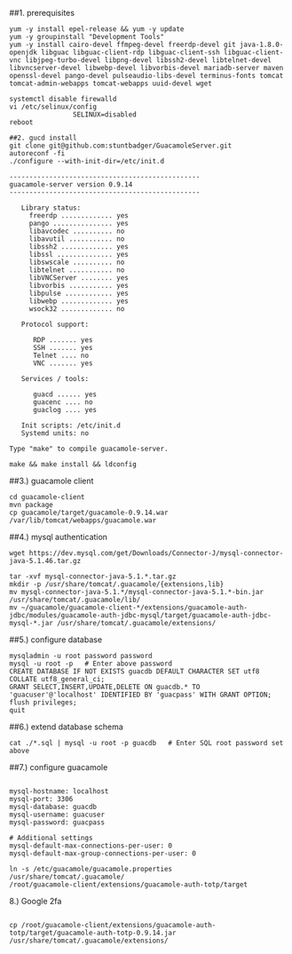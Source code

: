 ##1. prerequisites
```
yum -y install epel-release && yum -y update
yum -y groupinstall "Development Tools"
yum -y install cairo-devel ffmpeg-devel freerdp-devel git java-1.8.0-openjdk libguac libguac-client-rdp libguac-client-ssh libguac-client-vnc libjpeg-turbo-devel libpng-devel libssh2-devel libtelnet-devel libvncserver-devel libwebp-devel libvorbis-devel mariadb-server maven openssl-devel pango-devel pulseaudio-libs-devel terminus-fonts tomcat tomcat-admin-webapps tomcat-webapps uuid-devel wget
```

```
systemctl disable firewalld
vi /etc/selinux/config
                SELINUX=disabled
reboot

##2. gucd install
git clone git@github.com:stuntbadger/GuacamoleServer.git
autoreconf -fi
./configure --with-init-dir=/etc/init.d
```

```
------------------------------------------------
guacamole-server version 0.9.14
------------------------------------------------

   Library status:
     freerdp ............. yes
     pango ............... yes
     libavcodec .......... no
     libavutil ........... no
     libssh2 ............. yes
     libssl .............. yes
     libswscale .......... no
     libtelnet ........... no
     libVNCServer ........ yes
     libvorbis ........... yes
     libpulse ............ yes
     libwebp ............. yes
     wsock32 ............. no

   Protocol support:

      RDP ....... yes
      SSH ....... yes
      Telnet .... no
      VNC ....... yes

   Services / tools:

      guacd ...... yes
      guacenc .... no
      guaclog .... yes
 
   Init scripts: /etc/init.d
   Systemd units: no

Type "make" to compile guacamole-server.

make && make install && ldconfig
```
##3.) guacamole client
```git clone git@github.com:stuntbadger/GuacamoleClient.git
cd guacamole-client
mvn package
cp guacamole/target/guacamole-0.9.14.war /var/lib/tomcat/webapps/guacamole.war
 ```
##4.) mysql authentication
```mkdir -p ~/guacamole/sqlauth && cd ~/guacamole/sqlauth
wget https://dev.mysql.com/get/Downloads/Connector-J/mysql-connector-java-5.1.46.tar.gz

tar -xvf mysql-connector-java-5.1.*.tar.gz
mkdir -p /usr/share/tomcat/.guacamole/{extensions,lib}
mv mysql-connector-java-5.1.*/mysql-connector-java-5.1.*-bin.jar /usr/share/tomcat/.guacamole/lib/
mv ~/guacamole/guacamole-client-*/extensions/guacamole-auth-jdbc/modules/guacamole-auth-jdbc-mysql/target/guacamole-auth-jdbc-mysql-*.jar /usr/share/tomcat/.guacamole/extensions/
```
##5.) configure database
```systemctl restart mariadb.service
mysqladmin -u root password password
mysql -u root -p   # Enter above password
CREATE DATABASE IF NOT EXISTS guacdb DEFAULT CHARACTER SET utf8 COLLATE utf8_general_ci;
GRANT SELECT,INSERT,UPDATE,DELETE ON guacdb.* TO 'guacuser'@'localhost' IDENTIFIED BY 'guacpass' WITH GRANT OPTION;
flush privileges;
quit
```
##6.) extend database schema
```cd ~/guacamole/guacamole-client-*/extensions/guacamole-auth-jdbc/modules/guacamole-auth-jdbc-mysql/schema/
cat ./*.sql | mysql -u root -p guacdb   # Enter SQL root password set above
```
##7.) configure guacamole
```mkdir -p /etc/guacamole/ && vi /etc/guacamole/guacamole.properties
```
```# MySQL properties
mysql-hostname: localhost
mysql-port: 3306
mysql-database: guacdb
mysql-username: guacuser
mysql-password: guacpass

# Additional settings
mysql-default-max-connections-per-user: 0
mysql-default-max-group-connections-per-user: 0
```
```
ln -s /etc/guacamole/guacamole.properties /usr/share/tomcat/.guacamole/
/root/guacamole-client/extensions/guacamole-auth-totp/target
````
8.) Google 2fa 
```cd /root/guacamole-client/extensions/guacamole-auth-totp/target

cp /root/guacamole-client/extensions/guacamole-auth-totp/target/guacamole-auth-totp-0.9.14.jar /usr/share/tomcat/.guacamole/extensions/
```
